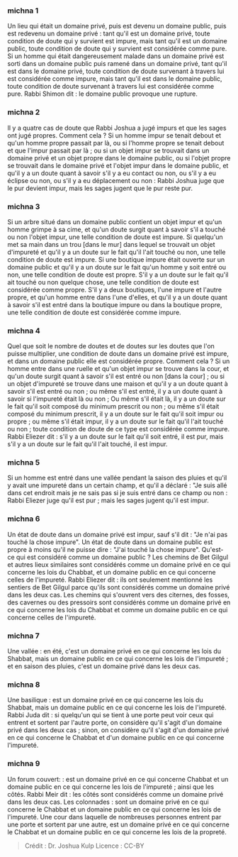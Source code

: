 
### michna 1
Un lieu qui était un domaine privé, puis est devenu un domaine public, puis est redevenu un domaine privé : tant qu'il est un domaine privé, toute condition de doute qui y survient est impure, mais tant qu'il est un domaine public, toute condition de doute qui y survient est considérée comme pure. Si un homme qui était dangereusement malade dans un domaine privé est sorti dans un domaine public puis ramené dans un domaine privé, tant qu'il est dans le domaine privé, toute condition de doute survenant à travers lui est considérée comme impure, mais tant qu'il est dans le domaine public, toute condition de doute survenant à travers lui est considérée comme pure. Rabbi Shimon dit : le domaine public provoque une rupture.

### michna 2
Il y a quatre cas de doute que Rabbi Joshua a jugé impurs et que les sages ont jugé propres. Comment cela ? Si un homme impur se tenait debout et qu'un homme propre passait par là, ou si l'homme propre se tenait debout et que l'impur passait par là ; ou si un objet impur se trouvait dans un domaine privé et un objet propre dans le domaine public, ou si l'objet propre se trouvait dans le domaine privé et l'objet impur dans le domaine public, et qu'il y a un doute quant à savoir s'il y a eu contact ou non, ou s'il y a eu éclipse ou non, ou s'il y a eu déplacement ou non : Rabbi Joshua juge que le pur devient impur, mais les sages jugent que le pur reste pur.

### michna 3
Si un arbre situé dans un domaine public contient un objet impur et qu'un homme grimpe à sa cime, et qu'un doute surgit quant à savoir s'il a touché ou non l'objet impur, une telle condition de doute est impure. Si quelqu'un met sa main dans un trou [dans le mur] dans lequel se trouvait un objet d'impureté et qu'il y a un doute sur le fait qu'il l'ait touché ou non, une telle condition de doute est impure. Si une boutique impure était ouverte sur un domaine public et qu'il y a un doute sur le fait qu'un homme y soit entré ou non, une telle condition de doute est propre. S'il y a un doute sur le fait qu'il ait touché ou non quelque chose, une telle condition de doute est considérée comme propre. S'il y a deux boutiques, l'une impure et l'autre propre, et qu'un homme entre dans l'une d'elles, et qu'il y a un doute quant à savoir s'il est entré dans la boutique impure ou dans la boutique propre, une telle condition de doute est considérée comme impure.

### michna 4
Quel que soit le nombre de doutes et de doutes sur les doutes que l'on puisse multiplier, une condition de doute dans un domaine privé est impure, et dans un domaine public elle est considérée propre. Comment cela ? Si un homme entre dans une ruelle et qu'un objet impur se trouve dans la cour, et qu'un doute surgit quant à savoir s'il est entré ou non [dans la cour] ; ou si un objet d'impureté se trouve dans une maison et qu'il y a un doute quant à savoir s'il est entré ou non ; ou même s'il est entré, il y a un doute quant à savoir si l'impureté était là ou non ; Ou même s'il était là, il y a un doute sur le fait qu'il soit composé du minimum prescrit ou non ; ou même s'il était composé du minimum prescrit, il y a un doute sur le fait qu'il soit impur ou propre ; ou même s'il était impur, il y a un doute sur le fait qu'il l'ait touché ou non ; toute condition de doute de ce type est considérée comme impure. Rabbi Eliezer dit : s'il y a un doute sur le fait qu'il soit entré, il est pur, mais s'il y a un doute sur le fait qu'il l'ait touché, il est impur.

### michna 5
Si un homme est entré dans une vallée pendant la saison des pluies et qu'il y avait une impureté dans un certain champ, et qu'il a déclaré : "Je suis allé dans cet endroit mais je ne sais pas si je suis entré dans ce champ ou non : Rabbi Eliezer juge qu'il est pur ; mais les sages jugent qu'il est impur.

### michna 6
Un état de doute dans un domaine privé est impur, sauf s'il dit : "Je n'ai pas touché la chose impure". Un état de doute dans un domaine public est propre à moins qu'il ne puisse dire : "J'ai touché la chose impure". Qu'est-ce qui est considéré comme un domaine public ? Les chemins de Bet Gilgul et autres lieux similaires sont considérés comme un domaine privé en ce qui concerne les lois du Chabbat, et un domaine public en ce qui concerne celles de l'impureté. Rabbi Eliezer dit : ils ont seulement mentionné les sentiers de Bet Gilgul parce qu'ils sont considérés comme un domaine privé dans les deux cas. Les chemins qui s'ouvrent vers des citernes, des fosses, des cavernes ou des pressoirs sont considérés comme un domaine privé en ce qui concerne les lois du Chabbat et comme un domaine public en ce qui concerne celles de l'impureté.

### michna 7
Une vallée : en été, c'est un domaine privé en ce qui concerne les lois du Shabbat, mais un domaine public en ce qui concerne les lois de l'impureté ; et en saison des pluies, c'est un domaine privé dans les deux cas.

### michna 8
Une basilique : est un domaine privé en ce qui concerne les lois du Shabbat, mais un domaine public en ce qui concerne les lois de l'impureté. Rabbi Juda dit : si quelqu'un qui se tient à une porte peut voir ceux qui entrent et sortent par l'autre porte, on considère qu'il s'agit d'un domaine privé dans les deux cas ; sinon, on considère qu'il s'agit d'un domaine privé en ce qui concerne le Chabbat et d'un domaine public en ce qui concerne l'impureté.

### michna 9
Un forum couvert: : est un domaine privé en ce qui concerne Chabbat et un domaine public en ce qui concerne les lois de l'impureté ; ainsi que les côtés. Rabbi Meir dit : les côtés sont considérés comme un domaine privé dans les deux cas. Les colonnades : sont un domaine privé en ce qui concerne le Chabbat et un domaine public en ce qui concerne les lois de l'impureté. Une cour dans laquelle de nombreuses personnes entrent par une porte et sortent par une autre, est un domaine privé en ce qui concerne le Chabbat et un domaine public en ce qui concerne les lois de la propreté.

>Crédit : Dr. Joshua Kulp
>Licence : CC-BY